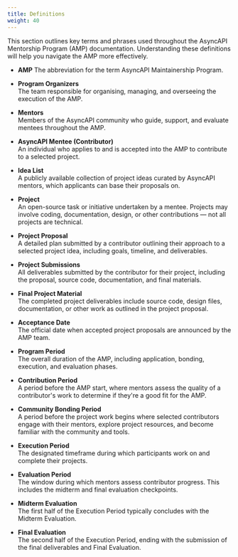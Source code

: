 ```yaml
---
title: Definitions
weight: 40
---
```


This section outlines key terms and phrases used throughout the AsyncAPI Mentorship Program (AMP) documentation. Understanding these definitions will help you navigate the AMP more effectively.

- **AMP**
    The abbreviation for the term AsyncAPI Maintainership Program.

- **Program Organizers**  
    The team responsible for organising, managing, and overseeing the execution of the AMP.

- **Mentors**  
    Members of the AsyncAPI community who guide, support, and evaluate mentees throughout the AMP.

- **AsyncAPI Mentee (Contributor)**  
    An individual who applies to and is accepted into the AMP to contribute to a selected project.

- **Idea List**  
    A publicly available collection of project ideas curated by AsyncAPI mentors, which applicants can base their proposals on.

- **Project**  
    An open-source task or initiative undertaken by a mentee. Projects may involve coding, documentation, design, or other contributions — not all projects are technical.

- **Project Proposal**  
    A detailed plan submitted by a contributor outlining their approach to a selected project idea, including goals, timeline, and deliverables.

- **Project Submissions**  
    All deliverables submitted by the contributor for their project, including the proposal, source code, documentation, and final materials.

- **Final Project Material**  
    The completed project deliverables include source code, design files, documentation, or other work as outlined in the project proposal.

- **Acceptance Date**  
    The official date when accepted project proposals are announced by the AMP team.

- **Program Period**  
    The overall duration of the AMP, including application, bonding, execution, and evaluation phases.

- **Contribution Period**  
    A period before the AMP start, where mentors assess the quality of a contributor's work to determine if they're a good fit for the AMP.

- **Community Bonding Period**  
    A period before the project work begins where selected contributors engage with their mentors, explore project resources, and become familiar with the community and tools.

- **Execution Period**  
    The designated timeframe during which participants work on and complete their projects.

- **Evaluation Period**  
    The window during which mentors assess contributor progress. This includes the midterm and final evaluation checkpoints.

- **Midterm Evaluation**  
    The first half of the Execution Period typically concludes with the Midterm Evaluation.

- **Final Evaluation**  
    The second half of the Execution Period, ending with the submission of the final deliverables and Final Evaluation.